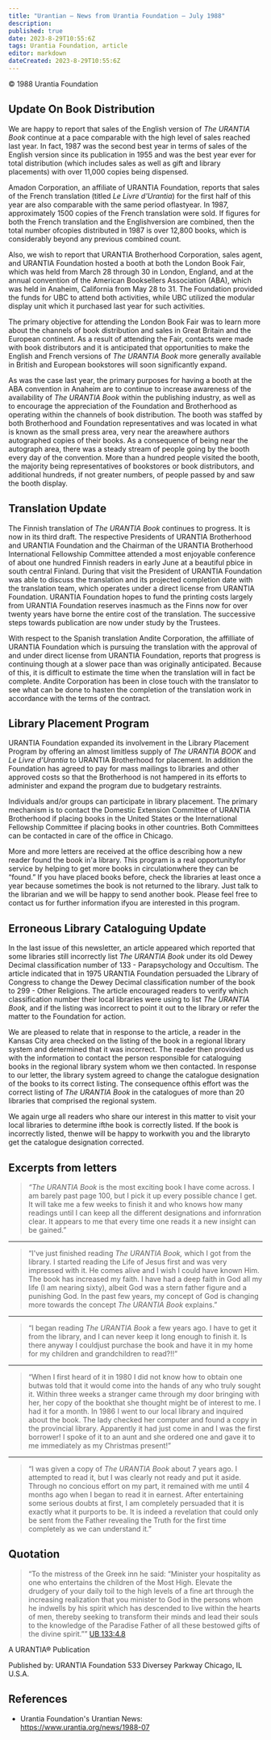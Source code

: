 ```yaml
---
title: "Urantian — News from Urantia Foundation — July 1988"
description: 
published: true
date: 2023-8-29T10:55:6Z
tags: Urantia Foundation, article
editor: markdown
dateCreated: 2023-8-29T10:55:6Z
---
```


<p class="v-card v-sheet theme--light gray lighten-3 px-2">© 1988 Urantia Foundation</p>


## Update On Book Distribution

We are happy to report that sales of the English version of _The URANTIA Book_ continue at a pace comparable with the high level of sales reached last year. In fact, 1987 was the second best year in terms of sales of the English version since its publication in 1955 and was the best year ever for total distribution (which includes sales as well as gift and library placements) with over 11,000 copies being dispensed.

Amadon Corporation, an affiliate of URANTIA Foundation, reports that sales of the French translation (titled _Le Livre d'Urantia_) for the first half of this year are also comparable with the same period oflastyear. In 1987, approximately 1500 copies of the French translation were sold. If figures for both the French translation and the Englishversion are combined, then the total number ofcopies distributed in 1987 is over 12,800 books, which is considerably beyond any previous combined count.

Also, we wish to report that URANTIA Brotherhood Corporation, sales agent, and URANTIA Foundation hosted a booth at both the London Book Fair, which was held from March 28 through 30 in London, England, and at the annual convention of the American Booksellers Association (ABA), which was held in Anaheim, California from May 28 to 31. The Foundation provided the funds for UBC to attend both activities, while UBC utilized the modular display unit which it purchased last year for such activities.

The primary objective for attending the London Book Fair was to learn more about the channels of book distribution and sales in Great Britain and the European continent. As a result of attending the Fair, contacts were made with book distributors and it is anticipated that opportunities to make the English and French versions of _The URANTIA Book_ more generally available in British and European bookstores will soon significantly expand.

As was the case last year, the primary purposes for having a booth at the ABA convention in Anaheim are to continue to increase awareness of the availability of _The URANTIA Book_ within the publishing industry, as well as to encourage the appreciation of the Foundation and Brotherhood as operating within the channels of book distribution. The booth was staffed by both Brotherhood and Foundation representatives and was located in what is known as the small press area, very near the areawhere authors autographed copies of their books. As a consequence of being near the autograph area, there was a steady stream of people going by the booth every day of the convention. More than a hundred people visited the booth, the majority being representatives of bookstores or book distributors, and additional hundreds, if not greater numbers, of people passed by and saw the booth display.

## Translation Update

The Finnish translation of _The URANTIA Book_ continues to progress. It is now in its third draft. The respective Presidents of URANTIA Brotherhood and URANTIA Foundation and the Chairman of the URANTIA Brotherhood International Fellowship Committee attended a most enjoyable conference of about one hundred Finnish readers in early June at a beautiful pbice in south central Finland. During that visit the President of URANTIA Foundation was able to discuss the translation and its projected completion date with the translation team, which operates under a direct license from URANTIA Foundation. URANTIA Foundation hopes to fund the printing costs largely from URANTIA Foundation reserves inasmuch as the Finns now for over twenty years have borne the entire cost of the translation. The successive steps towards publication are now under study by the Trustees.

With respect to the Spanish translation Andite Corporation, the affilliate of URANTIA Foundation which is pursuing the translation with the approval of and under direct license from URANTIA Foundation, reports that progress is continuing though at a slower pace than was originally anticipated. Because of this, it is difficult to estimate the time when the translation will in fact be complete. Andite Corporation has been in close touch with the translator to see what can be done to hasten the completion of the translation work in accordance with the terms of the contract.

## Library Placement Program

URANTIA Foundation expanded its involvement in the Library Placement Program by offering an almost limitless supply of _The URANTIA BOOK_ and _Le Livre d'Urantia_ to URANTIA Brotherhood for placement. In addition the Foundation has agreed to pay for mass mailings to libraries and other approved costs so that the Brotherhood is not hampered in its efforts to administer and expand the program due to budgetary restraints.

Individuals and/or groups can participate in library placement. The primary mechanism is to contact the Domestic Extension Committee of URANTIA Brotherhood if placing books in the United States or the International Fellowship Committee if placing books in other countries. Both Committees can be contacted in care of the office in Chicago.

More and more letters are received at the office describing how a new reader found the book in'a library. This program is a real opportunityfor service by helping to get more books in circulationwhere they can be “found.” If you have placed books before, check the libraries at least once a year because sometimes the book is not returned to the library. Just talk to the librarian and we will be happy to send another book. Please feel free to contact us for further information ifyou are interested in this program.

## Erroneous Library Cataloguing Update

In the last issue of this newsletter, an article appeared which reported that some libraries still incorrectly list _The URANTIA Book_ under its old Dewey Decimal classification number of 133 - Parapsychology and Occultism. The article indicated that in 1975 URANTIA Foundation persuaded the Library of Congress to change the Dewey Decimal classification number of the book to 299 - Other Religions. The article encouraged readers to verify which classification number their local libraries were using to list _The URANTIA Book,_ and if the listing was incorrect to point it out to the library or refer the matter to the Foundation for action.

We are pleased to relate that in response to the article, a reader in the Kansas City area checked on the listing of the book in a regional library system and determined that it was incorrect. The reader then provided us with the information to contact the person responsible for cataloguing books in the regional library system whom we then contacted. In response to our letter, the library system agreed to change the catalogue designation of the books to its correct listing. The consequence ofthis effort was the correct listing of _The URANTIA Book_ in the catalogues of more than 20 libraries that comprised the regional system.

We again urge all readers who share our interest in this matter to visit your local libraries to determine ifthe book is correctly listed. If the book is incorrectly listed, thenwe will be happy to workwith you and the libraryto get the catalogue designation corrected.

## Excerpts from letters

> _“The URANTIA Book_ is the most exciting book I have come across. I am barely past page 100, but I pick it up every possible chance I get. It will take me a few weeks to finish it and who knows how many readings until I can keep all the different designations and infornration clear. It appears to me that every time one reads it a new insight can be gained.”

---

> “I've just finished reading _The URANTIA Book,_ which I got from the library. I started reading the Life of Jesus first and was very impressed with it. He comes alive and I wish I could have known Him. The book has increased my faith. I have had a deep faith in God all my life (I am nearing sixty), albeit God was a stern father figure and a punishing God. In the past few years, my concept of God is changing more towards the concept _The URANTIA Book_ explains.”

---

> “I began reading _The URANTIA Book_ a few years ago. I have to get it from the library, and I can never keep it long enough to finish it. Is there anyway I couldjust purchase the book and have it in my home for my children and grandchildren to read?!!”

---

> “When I first heard of it in 1980 I did not know how to obtain one butwas told that it would come into the hands of any who truly sought it. Within three weeks a stranger came through my door bringing with her, her copy of the bookthat she thought might be of interest to me. I had it for a month. In 1986 I went to our local library and inquired about the book. The lady checked her computer and found a copy in the provincial library. Apparently it had just come in and I was the first borrower! I spoke of it to an aunt and she ordered one and gave it to me immediately as my Christmas present!”

---

> “I was given a copy of _The URANTIA Book_ about 7 years ago. I attempted to read it, but I was clearly not ready and put it aside. Through no concious effort on my part, it remained with me until 4 months ago when I began to read it in earnest. After entertaining some serious doubts at first, I am completely persuaded that it is exactly what it purports to be. It is indeed a revelation that could only be sent from the Father revealing the Truth for the first time completely as we can understand it.”

## Quotation

> “To the mistress of the Greek inn he said: “Minister your hospitality as one who entertains the children of the Most High. Elevate the drudgery of your daily toil to the high levels of a fine art through the increasing realization that you minister to God in the persons whom he indwells by his spirit which has descended to live within the hearts of men, thereby seeking to transform their minds and lead their souls to the knowledge of the Paradise Father of all these bestowed gifts of the divine spirit.”” [UB 133:4.8](/en/The_Urantia_Book/133#p4_8)



A URANTIA&reg; Publication

Published by:
URANTIA Foundation
533 Diversey Parkway
Chicago, IL U.S.A.

## References

- Urantia Foundation's Urantian News: https://www.urantia.org/news/1988-07